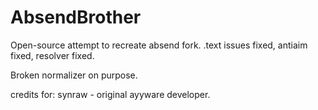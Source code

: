 # AbsendBrother

Open-source attempt to recreate absend fork.
.text issues fixed, antiaim fixed, resolver fixed.

Broken normalizer on purpose.

credits for: synraw - original ayyware developer.
